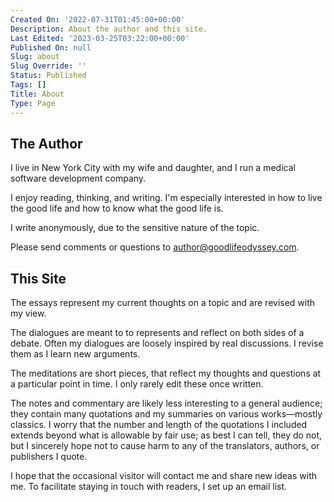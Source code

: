 ```yaml
---
Created On: '2022-07-31T01:45:00+00:00'
Description: About the author and this site.
Last Edited: '2023-03-25T03:22:00+00:00'
Published On: null
Slug: about
Slug Override: ''
Status: Published
Tags: []
Title: About
Type: Page
---
```

<h2>The Author</h2>
<p>I live in New York City with my wife and daughter, and I run a medical software development company.</p>
<p>I enjoy reading, thinking, and writing. I'm especially interested in how to live the good life and how to know what the good life is.</p>
<p>I write anonymously, due to the sensitive nature of the topic.</p>
<p>Please send comments or questions to <a href="mailto:author@goodlifeodyssey.com">author@goodlifeodyssey.com</a>.</p>
<h2>This Site</h2>
<p>The essays represent my current thoughts on a topic and are revised with my view.</p>
<p>The dialogues are meant to to represents and reflect on both sides of a debate. Often my dialogues are loosely inspired by real discussions. I revise them as I learn new arguments.</p>
<p>The meditations are short pieces, that reflect my thoughts and questions at a particular point in time. I only rarely edit these once written.</p>
<p>The notes and commentary are likely less interesting to a general audience; they contain many quotations and my summaries on various works—mostly classics. I worry that the number and length of the quotations I included extends beyond what is allowable by fair use; as best I can tell, they do not, but I sincerely hope not to cause harm to any of the translators, authors, or publishers I quote.</p>
<p>I hope that the occasional visitor will contact me and share new ideas with me. To facilitate staying in touch with readers, I set up an email list.</p>
